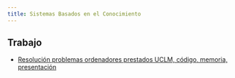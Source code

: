 ```yaml
---
title: Sistemas Basados en el Conocimiento
---
```


## Trabajo

- [Resolución problemas ordenadores prestados UCLM, código, memoria, presentación](https://github.com/RedBed24/KBS_2324)
